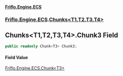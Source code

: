 #### [Friflo.Engine.ECS](index.md 'index')
### [Friflo.Engine.ECS](Friflo.Engine.ECS.md 'Friflo.Engine.ECS').[Chunks&lt;T1,T2,T3,T4&gt;](Chunks_T1,T2,T3,T4_.md 'Friflo.Engine.ECS.Chunks<T1,T2,T3,T4>')

## Chunks<T1,T2,T3,T4>.Chunk3 Field

```csharp
public readonly Chunk<T3> Chunk3;
```

#### Field Value
[Friflo.Engine.ECS.Chunk&lt;](Chunk_T_.md 'Friflo.Engine.ECS.Chunk<T>')[T3](Chunks_T1,T2,T3,T4_.md#Friflo.Engine.ECS.Chunks_T1,T2,T3,T4_.T3 'Friflo.Engine.ECS.Chunks<T1,T2,T3,T4>.T3')[&gt;](Chunk_T_.md 'Friflo.Engine.ECS.Chunk<T>')